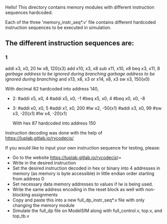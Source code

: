 Hello! This directory contains memory modules with different instruction sequences hardcoded.

Each of the three 'memory_instr_seq*.v' file contains different hardcoded instruction sequences to be executed in simulation.

## The different instruction sequences are:
 ### 1
   addi x3, x0, 20
   lw x8, 120(x3)
   add x10, x3, x8
   sub x11, x10, x8
   beq x3, x11, 8
   *garbage address to be ignored during  branching*
   *garbage address to be ignored during branching*
   and x13, x8, x3
   or x14, x8, x3
   sw x3, 150(x0)

   With decimal 82 hardcoded into address 140,

- 2:
  #addi x5, x0, 4
  #addi x5, x0, -1
  #beq x5, x0, 4
  #beq x0, x0, -8

- 3:
  #addi x0, x0, 5
  #addi x1, x0, 200
  #lw x2, -50(x1)
  #addi x3, x0, 99
  #sw x3, -20(x1)
  #lw x4, -20(x1)

  With hex 87 hardcoded into address 150

Instruction decoding was done with the help of https://luplab.gitlab.io/rvcodecjs/

If you would like to input your own instruction sequence for testing, please:
- Go to the website https://luplab.gitlab.io/rvcodecjs)=
- Write in the desired instruction
- Set the desired instruction decoded in hex or binary into 4 addresses in memory (as memory is byte accessible) in little endian order starting from address 0
- Set necessary data memory addresses to values if lw is being used.
- Write the same address encoding in the reset block as well with non-blocking assignments
- Copy and paste this into a new full_dp_instr_seq*.v file with only changing the memory module
- Simulate the full_dp file on ModelSIM along with full_control.v, top.v, and top_tb.v


